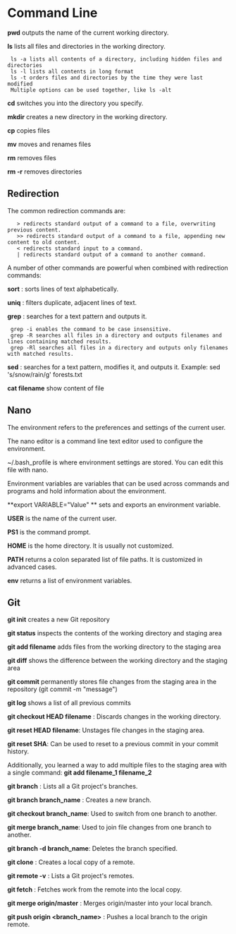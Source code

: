 # Command Line
**pwd** outputs the name of the current working directory.

 **ls** lists all files and directories in the working directory.

     ls -a lists all contents of a directory, including hidden files and directories
     ls -l lists all contents in long format
     ls -t orders files and directories by the time they were last modified
     Multiple options can be used together, like ls -alt

 **cd** switches you into the directory you specify.

 **mkdir** creates a new directory in the working directory.

 **cp** copies files

 **mv** moves and renames files

 **rm** removes files

 **rm -r** removes directories

 ## Redirection

 The common redirection commands are:

       > redirects standard output of a command to a file, overwriting previous content.
       >> redirects standard output of a command to a file, appending new content to old content.
       < redirects standard input to a command.
       | redirects standard output of a command to another command.

 A number of other commands are powerful when combined with redirection commands:

 **sort** : sorts lines of text alphabetically.

 **uniq** : filters duplicate, adjacent lines of text.

 **grep** : searches for a text pattern and outputs it.

     grep -i enables the command to be case insensitive.
     grep -R searches all files in a directory and outputs filenames and lines containing matched results.
     grep -Rl searches all files in a directory and outputs only filenames with matched results.
 **sed** : searches for a text pattern, modifies it, and outputs it.
 Example: sed 's/snow/rain/g' forests.txt

 **cat filename** show content of file

## Nano
 The environment refers to the preferences and settings of the current user.

 The nano editor is a command line text editor used to configure the environment.

 ~/.bash_profile is where environment settings are stored. You can edit this file with nano.

 Environment variables are variables that can be used across commands and programs and hold information about the environment.

 **export VARIABLE="Value" ** sets and exports an environment variable.

 **USER** is the name of the current user.

 **PS1** is the command prompt.

 **HOME** is the home directory. It is usually not customized.

 **PATH** returns a colon separated list of file paths. It is customized in advanced cases.

 **env** returns a list of environment variables.

## Git
**git init** creates a new Git repository

**git status** inspects the contents of the working directory and staging area

**git add filename** adds files from the working directory to the staging area

**git diff** shows the difference between the working directory and the staging area

**git commit** permanently stores file changes from the staging area in the repository (git commit -m "message")

**git log** shows a list of all previous commits

**git checkout HEAD filename** : Discards changes in the working directory.

**git reset HEAD filename**: Unstages file changes in the staging area.

**git reset SHA**: Can be used to reset to a previous commit in your commit history.

Additionally, you learned a way to add multiple files to the staging area with a single command: **git add filename_1 filename_2**

**git branch** : Lists all a Git project's branches.

**git branch branch_name** : Creates a new branch.

**git checkout branch_name**: Used to switch from one branch to another.

**git merge branch_name**: Used to join file changes from one branch to another.

**git branch -d branch_name**: Deletes the branch specified.

**git clone** : Creates a local copy of a remote.

**git remote -v** : Lists a Git project's remotes.

**git fetch** : Fetches work from the remote into the local copy.

**git merge origin/master** : Merges origin/master into your local branch.

**git push origin <branch_name>** : Pushes a local branch to the origin remote.
